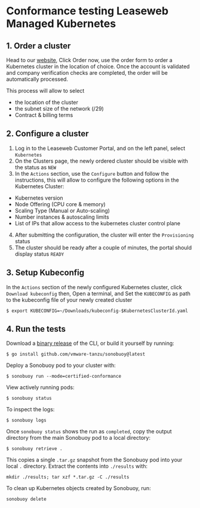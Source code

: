 # Conformance testing Leaseweb Managed Kubernetes

## 1. Order a cluster
Head to our [website](https://www.leaseweb.com/en/products-services/cloud/kubernetes), Click Order now, use the order form to order a Kubernetes cluster in the location of choice.
Once the account is validated and company verification checks are completed, the order will be automatically processed.

This process will allow to select

- the location of the cluster
- the subnet size of the network (/29)
- Contract & billing terms

## 2. Configure a cluster

1. Log in to the Leaseweb Customer Portal, and on the left panel, select `Kubernetes`
2. On the Clusters page,  the newly ordered cluster should be visible with the status as `NEW`
3. In the `Actions` section, use the `Configure` button and follow the instructions, this will allow to configure the following options in the Kubernetes Cluster:
  - Kubernetes version
  - Node Offering (CPU core & memory)
  - Scaling Type (Manual or Auto-scaling)
  - Number instances & autoscaling limits
  - List of IPs that allow access to the kubernetes cluster control plane
4. After submitting the configuration, the cluster will enter the `Provisioning` status
5. The cluster should be ready after a couple of minutes, the portal should display status `READY`

## 3. Setup Kubeconfig
In the `Actions` section of the newly configured Kubernetes cluster, click `Download kubeconfig`
then, Open a terminal, and Set the `KUBECONFIG` as path to the kubeconfig file of your newly created cluster

```
$ export KUBECONFIG=~/Downloads/kubeconfig-$KubernetesClusterId.yaml
```

## 4. Run the tests
Download a [binary release](https://github.com/vmware-tanzu/sonobuoy/releases) of the CLI, or build it yourself by running:

```
$ go install github.com/vmware-tanzu/sonobuoy@latest
```

Deploy a Sonobuoy pod to your cluster with:

```
$ sonobuoy run --mode=certified-conformance
```

View actively running pods:

```
$ sonobuoy status
```

To inspect the logs:

```
$ sonobuoy logs
```

Once `sonobuoy status` shows the run as `completed`, copy the output directory from the main Sonobuoy pod to
a local directory:

```
$ sonobuoy retrieve .
```

This copies a single `.tar.gz` snapshot from the Sonobuoy pod into your local `.` directory. Extract the contents into `./results` with:

```
mkdir ./results; tar xzf *.tar.gz -C ./results
```

To clean up Kubernetes objects created by Sonobuoy, run:

```
sonobuoy delete
```